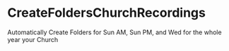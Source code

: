 # CreateFoldersChurchRecordings
Automatically Create Folders for Sun AM, Sun PM, and Wed for the whole year your Church
